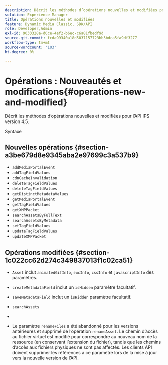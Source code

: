 ```yaml
---
description: Décrit les méthodes d’opérations nouvelles et modifiées pour l’API IPS version 4.5.
solution: Experience Manager
title: Opérations nouvelles et modifiées
feature: Dynamic Media Classic, SDK/API
role: Developer,Admin
exl-id: 9033328a-d0ce-4ef2-b6ec-c6a81fbedf9d
source-git-commit: fcda99340a18d5037157723bb3bdca5fa9df3277
workflow-type: tm+mt
source-wordcount: '103'
ht-degree: 0%

---
```


# Opérations : Nouveautés et modifications{#operations-new-and-modified}

Décrit les méthodes d’opérations nouvelles et modifiées pour l’API IPS version 4.5.

Syntaxe

## Nouvelles opérations {#section-a3be679d8e9345aba2e97699c3a537b9}

* `addMediaPortalEvent`
* `addTagFieldValues`
* `cdnCacheInvalidation`
* `deleteTagFieldValues`
* `deleteTagFieldValues`
* `getDistinctMetadataValues`
* `getMediaPortalEvent`
* `getTagFieldValues`
* `getXMPPacket`
* `searchAssetsByFullText`
* `searchAssetsByMetadata`
* `setTagFieldValues`
* `updateTagFieldValues`
* `updateXMPPacket`

## Opérations modifiées {#section-1c022cc62d274c349837013f1c02ca51}

* `Asset` inclut  `animatedGifInfo`,  `swcInfo`,  `cssInfo` et  `javascriptInfo` des paramètres.

* `createMetadataField` inclut un  `isHidden` paramètre facultatif.

* `saveMetadataField` inclut un  `isHidden` paramètre facultatif.

* `searchAssets`
* 
* Le paramètre `renameFiles` a été abandonné pour les versions antérieures et supprimé de l’opération `renameAsset`. Le chemin d’accès au fichier virtuel est modifié pour correspondre au nouveau nom de la ressource (en conservant l’extension du fichier), tandis que les chemins d’accès aux fichiers physiques ne sont pas affectés. Les clients API doivent supprimer les références à ce paramètre lors de la mise à jour vers la nouvelle version de l’API.
